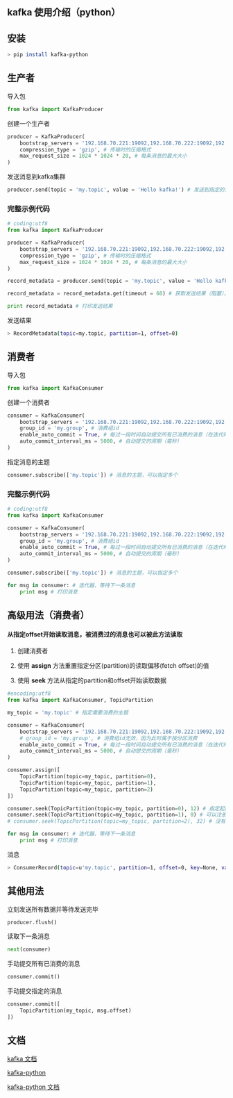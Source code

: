 
## kafka 使用介绍（python）

## 安装

```bash
> pip install kafka-python
```

## 生产者

导入包

```python
from kafka import KafkaProducer
```

创建一个生产者

```python
producer = KafkaProducer(
    bootstrap_servers = '192.168.70.221:19092,192.168.70.222:19092,192.168.70.223:19092', # kafka集群地址
    compression_type = 'gzip', # 传输时的压缩格式
    max_request_size = 1024 * 1024 * 20, # 每条消息的最大大小
)
```

发送消息到kafka集群

```python
producer.send(topic = 'my.topic', value = 'Hello kafka!') # 发送到指定的消息主题（异步，不阻塞）
```

### 完整示例代码

```python
# coding:utf8
from kafka import KafkaProducer

producer = KafkaProducer(
    bootstrap_servers = '192.168.70.221:19092,192.168.70.222:19092,192.168.70.223:19092', # kafka集群地址
    compression_type = 'gzip', # 传输时的压缩格式
    max_request_size = 1024 * 1024 * 20, # 每条消息的最大大小
)

record_metadata = producer.send(topic = 'my.topic', value = 'Hello kafka!') # 发送到指定的消息主题（异步，不阻塞）

record_metadata = record_metadata.get(timeout = 60) # 获取发送结果（阻塞），超时时间为空则一直等待

print record_metadata # 打印发送结果

```

发送结果

```bash
> RecordMetadata(topic=my.topic, partition=1, offset=0)
```

## 消费者

导入包

```python
from kafka import KafkaConsumer
```

创建一个消费者

```python
consumer = KafkaConsumer(
    bootstrap_servers = '192.168.70.221:19092,192.168.70.222:19092,192.168.70.223:19092', # kafka集群地址
    group_id = 'my.group', # 消费组id
    enable_auto_commit = True, # 每过一段时间自动提交所有已消费的消息（在迭代时）
    auto_commit_interval_ms = 5000, # 自动提交的周期（毫秒）
)
```


指定消息的主题

```python
consumer.subscribe(['my.topic']) # 消息的主题，可以指定多个
```

### 完整示例代码

```python
# coding:utf8
from kafka import KafkaConsumer

consumer = KafkaConsumer(
    bootstrap_servers = '192.168.70.221:19092,192.168.70.222:19092,192.168.70.223:19092', # kafka集群地址
    group_id = 'my.group', # 消费组id
    enable_auto_commit = True, # 每过一段时间自动提交所有已消费的消息（在迭代时提交）
    auto_commit_interval_ms = 5000, # 自动提交的周期（毫秒）
)

consumer.subscribe(['my.topic']) # 消息的主题，可以指定多个

for msg in consumer: # 迭代器，等待下一条消息
    print msg # 打印消息

```


## 高级用法（消费者）

#### 从指定offset开始读取消息，被消费过的消息也可以被此方法读取

1. 创建消费者

2. 使用 **assign** 方法重置指定分区(partition)的读取偏移(fetch offset)的值

3. 使用 **seek** 方法从指定的partition和offset开始读取数据

```python
#encoding:utf8
from kafka import KafkaConsumer, TopicPartition

my_topic = 'my.topic' # 指定需要消费的主题

consumer = KafkaConsumer(
    bootstrap_servers = '192.168.70.221:19092,192.168.70.222:19092,192.168.70.223:19092', # kafka集群地址
    # group_id = 'my.group', # 消费组id无效，因为此时属于按分区消费
    enable_auto_commit = True, # 每过一段时间自动提交所有已消费的消息（在迭代时提交）
    auto_commit_interval_ms = 5000, # 自动提交的周期（毫秒）
)

consumer.assign([
    TopicPartition(topic=my_topic, partition=0),
    TopicPartition(topic=my_topic, partition=1),
    TopicPartition(topic=my_topic, partition=2)
])

consumer.seek(TopicPartition(topic=my_topic, partition=0), 12) # 指定起始offset为12
consumer.seek(TopicPartition(topic=my_topic, partition=1), 0) # 可以注册多个分区，此分区从第一条消息开始接收
# consumer.seek(TopicPartition(topic=my_topic, partition=2), 32) # 没有注册的分区上的消息不会被消费

for msg in consumer: # 迭代器，等待下一条消息
    print msg # 打印消息

```

消息

```bash
> ConsumerRecord(topic=u'my.topic', partition=1, offset=0, key=None, value='Hello kafka!')
```

## 其他用法

立刻发送所有数据并等待发送完毕

```python
producer.flush()
```

读取下一条消息

```python
next(consumer)
```

手动提交所有已消费的消息

```python
consumer.commit()
```

手动提交指定的消息

```python
consumer.commit([
    TopicPartition(my_topic, msg.offset)
])
```

## 文档

[kafka 文档](http://kafka.apache.org/documentation.html)

[kafka-python](https://github.com/dpkp/kafka-python)

[kafka-python 文档](http://kafka-python.readthedocs.io/en/master/apidoc/KafkaConsumer.html)
